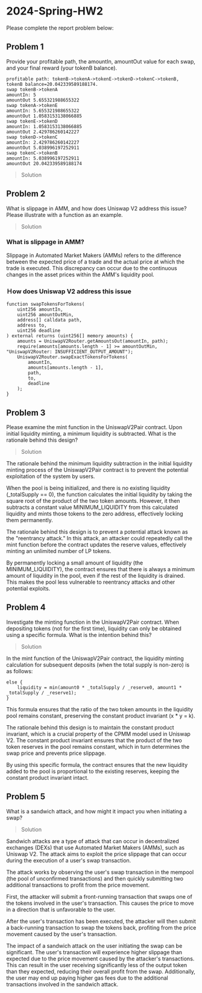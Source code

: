 # 2024-Spring-HW2

Please complete the report problem below:

## Problem 1
Provide your profitable path, the amountIn, amountOut value for each swap, and your final reward (your tokenB balance).

```
profitable path: tokenB->tokenA->tokenE->tokenD->tokenC->tokenB, tokenB balance=20.042339589188174.
swap tokenB->tokenA
amountIn: 5
amountOut 5.655321988655322
swap tokenA->tokenE
amountIn: 5.655321988655322
amountOut 1.0583153138066885
swap tokenE->tokenD
amountIn: 1.0583153138066885
amountOut 2.429786260142227
swap tokenD->tokenC
amountIn: 2.429786260142227
amountOut 5.038996197252911
swap tokenC->tokenB
amountIn: 5.038996197252911
amountOut 20.042339589188174
```
> Solution

## Problem 2
What is slippage in AMM, and how does Uniswap V2 address this issue? Please illustrate with a function as an example.

> Solution

### What is slippage in AMM?
Slippage in Automated Market Makers (AMMs) refers to the difference between the expected price of a trade and the actual price at which the trade is executed. This discrepancy can occur due to the continuous changes in the asset prices within the AMM's liquidity pool.

### Ｈow does Uniswap V2 address this issue

```
function swapTokensForTokens(
    uint256 amountIn,
    uint256 amountOutMin,
    address[] calldata path,
    address to,
    uint256 deadline
) external returns (uint256[] memory amounts) {
    amounts = UniswapV2Router.getAmountsOut(amountIn, path);
    require(amounts[amounts.length - 1] >= amountOutMin, "UniswapV2Router: INSUFFICIENT_OUTPUT_AMOUNT");
    UniswapV2Router.swapExactTokensForTokens(
        amountIn,
        amounts[amounts.length - 1],
        path,
        to,
        deadline
    );
}

```


## Problem 3
Please examine the mint function in the UniswapV2Pair contract. Upon initial liquidity minting, a minimum liquidity is subtracted. What is the rationale behind this design?

> Solution

The rationale behind the minimum liquidity subtraction in the initial liquidity minting process of the UniswapV2Pair contract is to prevent the potential exploitation of the system by users.

When the pool is being initialized, and there is no existing liquidity (_totalSupply == 0), the function calculates the initial liquidity by taking the square root of the product of the two token amounts. However, it then subtracts a constant value MINIMUM_LIQUIDITY from this calculated liquidity and mints those tokens to the zero address, effectively locking them permanently.

The rationale behind this design is to prevent a potential attack known as the "reentrancy attack." In this attack, an attacker could repeatedly call the mint function before the contract updates the reserve values, effectively minting an unlimited number of LP tokens.

By permanently locking a small amount of liquidity (the MINIMUM_LIQUIDITY), the contract ensures that there is always a minimum amount of liquidity in the pool, even if the rest of the liquidity is drained. This makes the pool less vulnerable to reentrancy attacks and other potential exploits.

## Problem 4
Investigate the minting function in the UniswapV2Pair contract. When depositing tokens (not for the first time), liquidity can only be obtained using a specific formula. What is the intention behind this?

> Solution

In the mint function of the UniswapV2Pair contract, the liquidity minting calculation for subsequent deposits (when the total supply is non-zero) is as follows:
```
else {
    liquidity = min(amount0 * _totalSupply / _reserve0, amount1 * _totalSupply / _reserve1);
}
```
This formula ensures that the ratio of the two token amounts in the liquidity pool remains constant, preserving the constant product invariant (x * y = k).

The rationale behind this design is to maintain the constant product invariant, which is a crucial property of the CPMM model used in Uniswap V2. The constant product invariant ensures that the product of the two token reserves in the pool remains constant, which in turn determines the swap price and prevents price slippage.

By using this specific formula, the contract ensures that the new liquidity added to the pool is proportional to the existing reserves, keeping the constant product invariant intact. 

## Problem 5
What is a sandwich attack, and how might it impact you when initiating a swap?

> Solution

Sandwich attacks are a type of attack that can occur in decentralized exchanges (DEXs) that use Automated Market Makers (AMMs), such as Uniswap V2. The attack aims to exploit the price slippage that can occur during the execution of a user's swap transaction.

The attack works by observing the user's swap transaction in the mempool (the pool of unconfirmed transactions) and then quickly submitting two additional transactions to profit from the price movement. 

First, the attacker will submit a front-running transaction that swaps one of the tokens involved in the user's transaction. This causes the price to move in a direction that is unfavorable to the user. 

After the user's transaction has been executed, the attacker will then submit a back-running transaction to swap the tokens back, profiting from the price movement caused by the user's transaction.

The impact of a sandwich attack on the user initiating the swap can be significant. The user's transaction will experience higher slippage than expected due to the price movement caused by the attacker's transactions. This can result in the user receiving significantly less of the output token than they expected, reducing their overall profit from the swap. Additionally, the user may end up paying higher gas fees due to the additional transactions involved in the sandwich attack.

